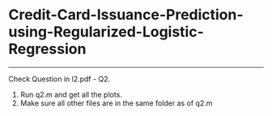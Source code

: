 # Credit-Card-Issuance-Prediction-using-Regularized-Logistic-Regression
-----------------------------------------------------------------------

Check Question in l2.pdf - Q2.

1) Run q2.m and get all the plots.
2) Make sure all other files are in the same folder as of q2.m
